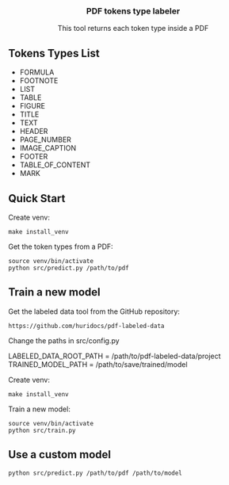 <h3 align="center">PDF tokens type labeler</h3>
<p align="center">This tool returns each token type inside a PDF</p>

## Tokens Types List


* FORMULA
* FOOTNOTE
* LIST
* TABLE
* FIGURE
* TITLE
* TEXT
* HEADER
* PAGE_NUMBER
* IMAGE_CAPTION
* FOOTER
* TABLE_OF_CONTENT
* MARK

## Quick Start
Create venv:

    make install_venv

Get the token types from a PDF:

    source venv/bin/activate
    python src/predict.py /path/to/pdf


## Train a new model

Get the labeled data tool from the GitHub repository:

    https://github.com/huridocs/pdf-labeled-data

Change the paths in src/config.py

LABELED_DATA_ROOT_PATH = /path/to/pdf-labeled-data/project
TRAINED_MODEL_PATH = /path/to/save/trained/model

Create venv:

    make install_venv

Train a new model:

    source venv/bin/activate
    python src/train.py

## Use a custom model
    
    python src/predict.py /path/to/pdf /path/to/model
    